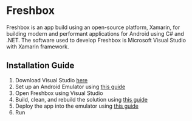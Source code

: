 # Freshbox 
Freshbox is an app build using an open-source platform, Xamarin, for building modern and performant applications for Android using C# and .NET. The software used to develop Freshbox is Microsoft Visual Studio with Xamarin framework. 

## Installation Guide

1. Download Visual Studio [here](https://visualstudio.microsoft.com/downloads/)
2. Set up an Android Emulator using [this guide](https://www.youtube.com/watch?v=0Vxs1tN240A)
3. Open Freshbox using Visual Studio
4. Build, clean, and rebuild the solution using [this guide](https://www.youtube.com/watch?v=iNTUC9zXwhs)
5. Deploy the app into the emulator using [this guide](https://www.youtube.com/watch?v=0Vxs1tN240A&t=648s)
6. Run
